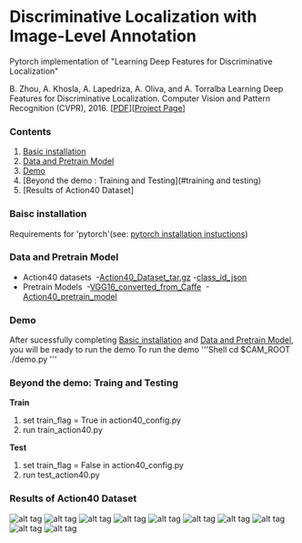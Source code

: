 # Discriminative Localization with Image-Level Annotation
Pytorch implementation of "Learning Deep Features for Discriminative Localization"

B. Zhou, A. Khosla, A. Lapedriza, A. Oliva, and A. Torralba
Learning Deep Features for Discriminative Localization.
Computer Vision and Pattern Recognition (CVPR), 2016.
[[PDF](http://arxiv.org/pdf/1512.04150.pdf)][[Project Page](http://cnnlocalization.csail.mit.edu/)]

### Contents
1. [Basic installation](#installation)
2. [Data and Pretrain Model](#data)
3. [Demo](#demo)
4. [Beyond the demo : Training and Testing](#training and testing)
5. [Results of Action40 Dataset]

### Baisc installation
 Requirements for 'pytorch'(see: [pytorch installation instuctions](http://pytorch.org/http://pytorch.org/))
### Data and Pretrain Model

- Action40 datasets
  -[Action40_Dataset_tar.gz](https://drive.google.com/file/d/0B71WibNFGUgaYkZNR2FqQ0hNOXc/view?usp=sharing)
  -[class_id_json](https://drive.google.com/file/d/0B71WibNFGUgackc5NW1QQ0JiOFk/view?usp=sharing)
- Pretrain Models
  -[VGG16_converted_from_Caffe](https://drive.google.com/file/d/0B71WibNFGUgad1dWeS1lbHV3R0E/view?usp=sharing)
  -[Action40_pretrain_model](https://drive.google.com/file/d/0B71WibNFGUgaOXg5YzRMRXFPRlU/view?usp=sharing)
  
### Demo
After sucessfully completing [Basic installation](#installation) and [Data and Pretrain Model](#Data), you will be ready to run the demo
To run the demo
'''Shell
cd $CAM_ROOT
./demo.py
'''
### Beyond the demo: Traing and Testing
**Train**
1. set train_flag = True in action40_config.py
2. run train_action40.py

**Test**
1. set train_flag = False in action40_config.py
2. run test_action40.py

### Results of Action40 Dataset
![alt tag](https://github.com/gmayday1997/pytorch-CAM/blob/master/results/cam_0.jpg)
![alt tag](https://github.com/gmayday1997/pytorch-CAM/blob/master/results/cam_67.jpg)
![alt tag](https://github.com/gmayday1997/pytorch-CAM/blob/master/results/cam_270.jpg)
![alt tag](https://github.com/gmayday1997/pytorch-CAM/blob/master/results/cam_311.jpg)
![alt tag](https://github.com/gmayday1997/pytorch-CAM/blob/master/results/cam_315.jpg)
![alt tag](https://github.com/gmayday1997/pytorch-CAM/blob/master/results/cam_400.jpg)
![alt tag](https://github.com/gmayday1997/pytorch-CAM/blob/master/results/cam_552.jpg)
![alt tag](https://github.com/gmayday1997/pytorch-CAM/blob/master/results/cam_644.jpg)
![alt tag](https://github.com/gmayday1997/pytorch-CAM/blob/master/results/cam_760.jpg)
![alt tag](https://github.com/gmayday1997/pytorch-CAM/blob/master/results/cam_851.jpg)
